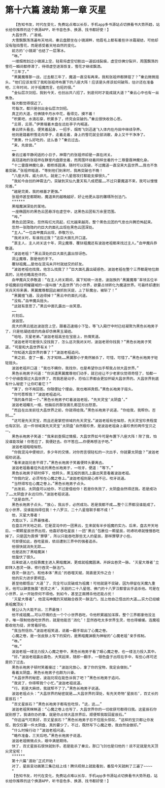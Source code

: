 # 第十六篇 渡劫 第一章 灭星
        【告知书友，时代在变化，免费站点难以长存，手机app多书源站点切换看书大势所趋，站长给你推荐的这个换源APP，听书音色多、换源、找书都好使！】
       大昌世界，广凌城。
       大雪飘飘荡荡遍布天地间，秦云盘膝坐在小镜湖畔，他眉毛上都有着些许冰霜凝结，可他却没有阻挡雪花，而是感受着天地自然的变化。
       前方的‘小镜湖’也结了一层薄冰。
       “咻。”
       一缕烟雨划过小镜湖上空，轻易将虚空切割出一道弧线裂痕，虚空仿佛分裂开，周围飘荡的雪花一瞬间都停滞了，待得虚空逐渐恢复，雪花才继续飘洒。
       “三年了。”
       “黑翼魔尊那一战，过去都三年了，魔道一直没有再来。我和张祖师都猜错了？”秦云微微摇头，“他们应该发现了我和张祖师布置下的八座大阵！应该是头疼该如何破阵，估计还在准备吧，三年时间，对于祖魔而言，也短的很。”
       “金仙层次剑招，我到今天，也创出共八招了。到底何时才能成就大道？”秦云心中也有一丝焦急。
       每次都觉得很近了。
       可每次，都只是创出金仙层次剑招。
       真正的大道，仿佛镜中月水中花，看得见，摸不着！
       “积累吧，水滴石穿，积累多了，终究会突破的。”秦云很快收敛心思。
       “云哥，云哥。”伊萧端着木盘在远处亭子内喊道。
       秦云转头看去，便笑着起身，一招手，烟雨飞剑迅速飞入体内在丹田中继续孕养。
       他则是踏着积雪走向亭子，走着走着，身上的雪花就全部消散，身上又干干净净了。
       “萧萧，什么好吃的，这么香？”秦云过去。
       “来，先尝尝。”
       ……
       秦云过着平静闲适的小日子，神霄门的张祖师却是一直在闭关。
       高冠道袍的张祖师在静室内盘膝坐着，而周围环绕着同样坐着的十二尊雷霆神魔化身。
       “十二雷霆神魔化身，都修炼圆满，随时可以突破，不过魔道一直没来大昌世界……我也不急着突破。”张祖师暗道，“等到他们到来时，我再突破也不晚！
       “八座大阵，威力非凡，就是二十八星宿攻打都能支撑很久。”
       “我如今自创的神霄法门，突破到天仙九重天有八成把握……不过只要魔道不来，我可以慢慢完善。”
       “越是完美，我的根基才更强。”
       张祖师甚至都期盼，魔道来的越晚越好，好让他更从容的雕琢所创法门。
       ******
       黑暗魔渊深处的某地。
       一座椭圆形的黑色云团悬浮在虚空中，这黑色云团有万余里范围。
       “哗。”
       黑色云团深处，忽然有红光亮起，红光越来越亮，整个黑色云团的气息也升腾恐怖起来。
       忽然一张隐隐约约巨大的面孔出现在黑色云团深处。
       “主人。”一位血甲魔兵出现，恭敬万分。
       “我闭关时，有谁找过我？”这巨大面孔开口道。
       “禀主人，主人闭关这十年，洞尘魔尊、覆狱祖魔还有波迦老祖都来找过主人。”血甲魔兵恭敬道。
       “波迦老祖？”黑云深处的巨大面孔露出惊讶色。
       洞尘魔尊，那是他的手下。
       覆狱祖魔……是他在混沌未开时就结交的好友。
       “波迦老祖也找我，他怎么找我了？”巨大面孔露出疑惑色，波迦老祖在整个三界都是地位颇高的，比他也略高些许的。
       血甲魔兵又恭敬道：“在主人闭关期间，属下知晓一消息，波迦族的‘黑翼魔尊’率领五位半步祖魔前往明耀疆域的一座叫做‘大昌世界’的小世界，欲要占领转化为魔道世界。可最终却遭到天兵天将来袭，黑翼魔尊都因此被抓到天庭，上了斩魔台，被斩了！”
       “黑翼擅飞遁，没逃得掉？”黑云中的面孔问道。
       “没有。”血甲魔兵摇头。
       “这就有意思了。”黑云中面孔露出一丝笑意。
       ……
       片刻后。
       波迦宫。
       庞大的黑云抵达波迦宫上空，跟着迅速缩小下坠，等飞入殿厅中时已经凝聚为黑色长袍男子了，只是他凝结成的肉身却仿佛黑玉凝结。
       “哈哈，灭星老弟。”波迦老祖高坐在宝座上，热情笑道。
       “波迦老哥可是很久没找我了，怎么这次我闭关时，波迦老哥你找我？”黑色长袍男子笑道，“可是和大昌世界有关？”
       “你知道大昌世界的事了？”波迦老祖追问。
       “来之前，查了一番，方才知晓……黑翼那小子竟然被杀了，可惜，可惜了。”黑色长袍男子轻轻摇头。
       波迦老祖开口道：“我也不瞒你，我找你，也是希望你出手帮我占领大昌世界。”
       黑色长袍男子问道：“你派遣黑翼魔尊他们动手，就已经让不少老家伙觉得奇怪了，怕都一个个仔细查探过大昌世界了。而我若是动手，恐怕三界都会更加怀疑大昌世界的。大昌世界到底有什么秘密？让你盯着它？”
       “算了，你不用回答。你随便扯个理由，我也难辨真假。”黑色长袍男子摇头。
       “你可愿帮我？”波迦老祖追问。
       “我的条件就一个。”黑色长袍男子盯着波迦老祖，“先天灵宝‘太阴盘’。”
       波迦老祖瞳孔一缩，他脑后的那张面孔都显形出怒意。
       “而且在出发前往大昌世界之前，你就得给我。”黑色长袍男子说道，“你给我，我帮你。否则……”
       “这可是先天灵宝，而且还是掌控领域的先天灵宝。”波迦老祖有些恼怒，先天灵宝珍贵程度也有区别，这一件领域类先天灵宝‘太阴盘’自然极珍贵，是波迦老祖身上最珍贵的两件宝贝之一。
       黑色长袍男子笑道：“我来前查探过情报，大昌世界如今可是布置下八座大阵！除了我，怕没谁能攻破！你答应了，我便赶去。你不答应……你便再想法子吧。”
       波迦老祖暗暗恼怒。
       “你我混沌中便相识，多少年的交情，对你而言很轻松的一次出手，你就要太阴盘？”波迦老祖劝说道。
       “看来波迦兄舍不得了。”黑色长袍男子笑着便转头要离去。
       波迦老祖看着往外走的黑色长袍男子，一咬牙，便道：“等下。”
       黑色长袍男子顿时停下，他转头，黑玉般的面孔上露出笑意看着波迦老祖。
       “你我约定，必须写在心魔之卷上。”波迦老祖则是心疼不已，咬牙说道。
       “当然得写在心魔之卷上。”黑色长袍男子点头。
       “出发前，太阴盘可以给你，不过是借给你！若是你失败了，太阴盘自然得还我。若是成功了……太阴盘才永远归你。”波迦老祖说道。
       “这是自然。”
       黑色长袍男子点头，“放心，我出手，必然成功。若是我都不成……整个三界都没谁能成了。在小世界，没谁能挡得住我！十八罗汉、二十八星宿联手都不成！”
       他，灭星大尊者！
       大能以下，三界最强者。
       在盘古开天地之前，它是混沌中的一团黑云，生来就有半步祖魔的实力。后来，盘古开天地后，一颗颗星辰世界出现，他喜好吞吃星辰！一团‘黑云’包裹住一颗星辰，吭哧吭哧就慢慢吞吃掉了。只是因为畏惧‘罪孽’，所以只能吞吃那些无人的星辰，那样罪孽才小些。
       可即便如此，吞吃星辰，依旧遭到三界中的强者追杀。
       他很快就消失无踪……
       也是逃到了黑暗魔渊！
       他蛰伏了很久。
       后来蚊道人也投靠魔主进入黑暗魔渊，更成就祖魔圆满，开辟出吞灵一脉。‘灭星大尊者’立即拜入吞灵一脉，修行吞灵一脉法门。
       吞灵一脉法门，和他本体‘黑云’的吞噬天赋，简直是天作之合！
       他的实力进步更明显。
       甚至他都悟出‘大道’了，完全可以突破成为祖魔！可他就是不突破，因为停留在天魔九重天，他可以肆意施展‘吞灵之术’，天庭的二十八星宿、佛门的十八罗汉都曾出手追杀他。可是在小世界，从一开始奈何不得他。到如今，甚至正面搏杀他还能占优！
       ‘灭星大尊者’，他混沌神魔的天赋融合吞灵一脉法门，加上他自己悟出的大道……实力已经媲美祖魔顶尖！
       被公认为大能不出，三界最强！
       他不成祖魔……可以尽情的去一个个小世界吞吃，令他积累越加浑厚。整个三界都拿他没法子，唯一限制他吞吃世界的，就是他能否‘消化’！显然吞吃太多世界生灵，他也得缓缓。连魔祖都收他为徒，非常看好他。
       “我当然信你。”波迦老祖笑道，说着一翻手取出了心魔之卷。
       心魔之卷，是一张皮肤上写下的契约，是黑暗魔渊极为神秘的‘心魔老祖’亲手炼制。
       “咻。”
       “咻。”
       波迦老祖一缕法力投入心魔之卷中，黑色长袍男子看了眼心魔之卷，也一缕法力投入其中。
       “好。”波迦老祖露出喜色，大笑起来，随即一翻手，一银色盘子出现在手中，有些心疼可还是扔了过去。
       黑色长袍男子顿时笑着接过：“波迦兄放心，拿了你的宝物，我定会做到。”
       看着太阴盘，黑色长袍男子也颇为兴奋。
       “大昌世界的秘密，波迦兄现在能告诉我了吧？”黑色长袍男子追问。
       “我说了，你得帮我个小忙。”波迦老祖说道。
       “行。若是大麻烦，我就帮不了了。”黑色长袍男子说道。
       波迦老祖点头：“大昌世界的秘密就是……大昌世界的深处，有先天奇物‘星辰石’，百丈长的星辰石！”
       “百丈星辰石？”黑色长袍男子都有些吃惊，“这，这……”
       波迦老祖笑眯眯道：“心魔之卷上也写了，大昌世界你的一切收获可都得归我。这星辰石你就别想了。我请你办的事，就是你占领大昌世界后，顺便帮我取回星辰石。”
       “你这运气可真好，百丈星辰石？”黑色长袍男子忍不住摇头惊叹，“这样的宝贝都让你发现，我仅仅要一件太阴盘，真的要少了。不过，既然写下心魔之卷，我自然会做好。”
       “什么时候行动？”波迦老祖问道。
       “略作准备，三天后吧。”黑色长袍男子说道。
       波迦老祖微微点头，眼中满是期待。
       快了，百丈星辰石很快就到手。若是能杀了秦云，那口飞剑也是归他的！说不定就是先天顶尖灵宝呢！
       ******
       第十六篇‘渡劫’正式开始！
       对了，星辰变动画第三集已经上线！腾讯视频上就能看到，番茄今天就刷了三遍了~~~~
       *
       【告知书友，时代在变化，免费站点难以长存，手机app多书源站点切换看书大势所趋，站长给你推荐的这个换源APP，听书音色多、换源、找书都好使！】
